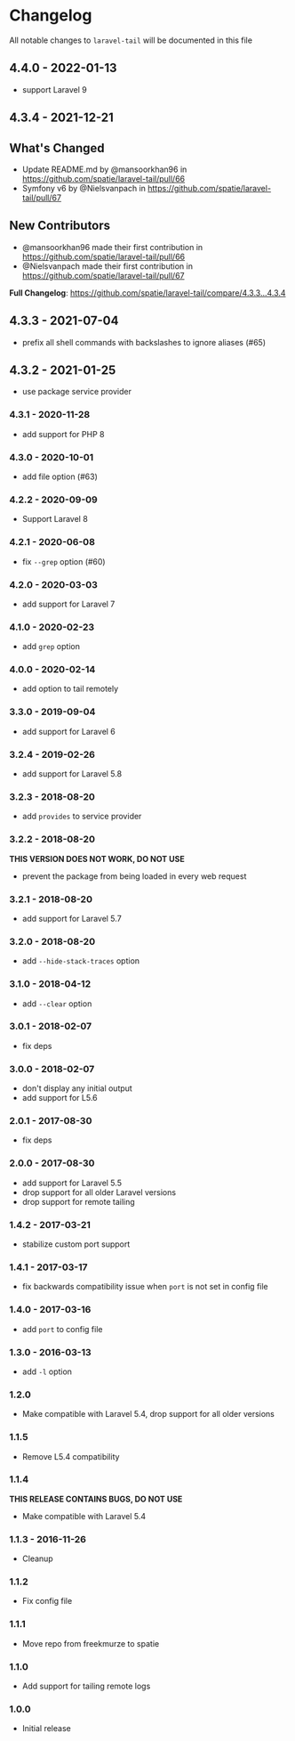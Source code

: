 # Changelog

All notable changes to `laravel-tail` will be documented in this file

## 4.4.0 - 2022-01-13

- support Laravel 9

## 4.3.4 - 2021-12-21

## What's Changed

- Update README.md by @mansoorkhan96 in https://github.com/spatie/laravel-tail/pull/66
- Symfony v6 by @Nielsvanpach in https://github.com/spatie/laravel-tail/pull/67

## New Contributors

- @mansoorkhan96 made their first contribution in https://github.com/spatie/laravel-tail/pull/66
- @Nielsvanpach made their first contribution in https://github.com/spatie/laravel-tail/pull/67

**Full Changelog**: https://github.com/spatie/laravel-tail/compare/4.3.3...4.3.4

## 4.3.3 - 2021-07-04

- prefix all shell commands with backslashes to ignore aliases (#65)

## 4.3.2 - 2021-01-25

- use package service provider

### 4.3.1 - 2020-11-28

- add support for PHP 8

### 4.3.0 - 2020-10-01

- add file option (#63)

### 4.2.2 - 2020-09-09

- Support Laravel 8

### 4.2.1 - 2020-06-08

- fix `--grep` option (#60)

### 4.2.0 - 2020-03-03

- add support for Laravel 7

### 4.1.0 - 2020-02-23

- add `grep` option

### 4.0.0 - 2020-02-14

- add option to tail remotely

### 3.3.0 - 2019-09-04

- add support for Laravel 6

### 3.2.4 - 2019-02-26

- add support for Laravel 5.8

### 3.2.3 - 2018-08-20

- add `provides` to service provider

### 3.2.2 - 2018-08-20

**THIS VERSION DOES NOT WORK, DO NOT USE**

- prevent the package from being loaded in every web request

### 3.2.1 - 2018-08-20

- add support for Laravel 5.7

### 3.2.0 - 2018-08-20

- add `--hide-stack-traces` option

### 3.1.0 - 2018-04-12

- add `--clear` option

### 3.0.1 - 2018-02-07

- fix deps

### 3.0.0 - 2018-02-07

- don't display any initial output
- add support for L5.6

### 2.0.1 - 2017-08-30

- fix deps

### 2.0.0 - 2017-08-30

- add support for Laravel 5.5
- drop support for all older Laravel versions
- drop support for remote tailing

### 1.4.2 - 2017-03-21

- stabilize custom port support

### 1.4.1 - 2017-03-17

- fix backwards compatibility issue when `port` is not set in config file

### 1.4.0 - 2017-03-16

- add `port` to config file

### 1.3.0 - 2016-03-13

- add `-l` option

### 1.2.0

- Make compatible with Laravel 5.4, drop support for all older versions

### 1.1.5

- Remove L5.4 compatibility

### 1.1.4

**THIS RELEASE CONTAINS BUGS, DO NOT USE**

- Make compatible with Laravel 5.4

### 1.1.3 - 2016-11-26

- Cleanup

### 1.1.2

- Fix config file

### 1.1.1

- Move repo from freekmurze to spatie

### 1.1.0

- Add support for tailing remote logs

### 1.0.0

- Initial release
